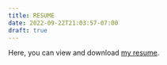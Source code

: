 ```yaml
---
title: RESUME
date: 2022-09-22T21:03:57-07:00
draft: true
---
```


Here, you can view and download [my resume](assets/Elizabeth-Hewett-Resume.pdf "my resume").
